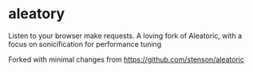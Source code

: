# aleatory
Listen to your browser make requests. A loving fork of Aleatoric, with a focus on sonicification for performance tuning

Forked with minimal changes from https://github.com/stenson/aleatoric
